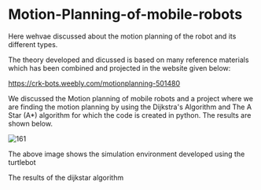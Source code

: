 # Motion-Planning-of-mobile-robots

Here wehvae discussed about the motion planning of the robot and its different types.

The  theory developed and dicussed is based on many reference materials which has been combined and projected in the website given below: 

https://crk-bots.weebly.com/motionplanning-501480

We discussed the 
Motion planning of mobile robots and a project where  we are finding the motion planning by using the Dijkstra's Algorithm and The A Star (A*) algorithm for 
which the code is created in python. The results are shown below.

![161](https://user-images.githubusercontent.com/53141800/110339796-8f9a7180-804e-11eb-832f-4ea974260a72.PNG)

The above image shows the simulation environment developed using the turtlebot 

The results of the dijkstar algorithm 




